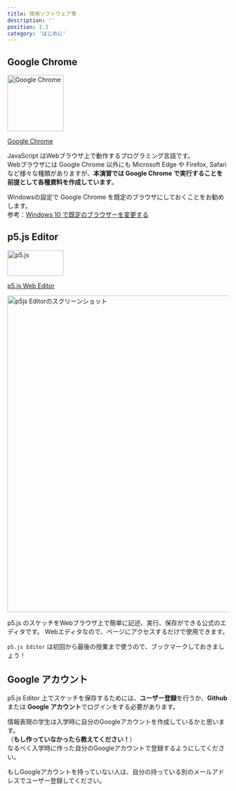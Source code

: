 ```yaml
---
title: 使用ソフトウェア等
description: ''
position: 1.3
category: 'はじめに'
---
```


## Google Chrome

<img src="/resource/image/intro_requirements_icon-chrome.png" width="128" height="128" alt="Google Chrome"/>

[Google Chrome](https://www.google.com/intl/ja_jp/chrome/)  

JavaScript はWebブラウザ上で動作するプログラミング言語です。  
Webブラウザには Google Chrome 以外にも Microsoft Edge や Firefox, Safari など様々な種類がありますが、<strong>本演習では Google Chrome で実行することを前提として各種資料を作成しています</strong>。

Windowsの設定で Google Chrome を既定のブラウザにしておくことをお勧めします。  
参考：[Windows 10 で既定のブラウザーを変更する](https://support.microsoft.com/ja-jp/help/4028606/windows-10-change-your-default-browser)

## p5.js Editor

<img src="/resource/image/common_logo-p5js.svg" width="128" height="58" alt="p5.js"/>

[p5.js Web Editor](https://editor.p5js.org/)

<img src="/resource/image/intro_requirements_screenshot-p5js.png" width="1280" height="720" alt="p5js Editorのスクリーンショット"/>

p5.js のスケッチをWebブラウザ上で簡単に記述、実行、保存ができる公式のエディタです。
Webエディタなので、ページにアクセスするだけで使用できます。

<alert type="success">

`p5.js Editor` は初回から最後の授業まで使うので、ブックマークしておきましょう！

</alert>


## Google アカウント

p5.js Editor 上でスケッチを保存するためには、<strong>ユーザー登録</strong>を行うか、<strong>Github</strong> または <strong>Google アカウント</strong>でログインをする必要があります。

情報表現の学生は入学時に自分のGoogleアカウントを作成しているかと思います。  
（<strong>もし作っていなかったら教えてください！</strong>）  
なるべく入学時に作った自分のGoogleアカウントで登録するようにしてください。

<alert>

もしGoogleアカウントを持っていない人は、自分の持っている別のメールアドレスでユーザー登録してください。

</alert>
